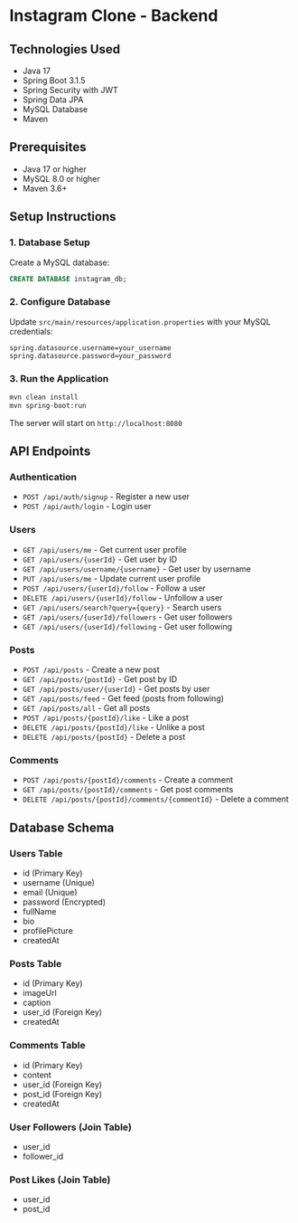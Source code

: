 # Instagram Clone - Backend

## Technologies Used
- Java 17
- Spring Boot 3.1.5
- Spring Security with JWT
- Spring Data JPA
- MySQL Database
- Maven

## Prerequisites
- Java 17 or higher
- MySQL 8.0 or higher
- Maven 3.6+

## Setup Instructions

### 1. Database Setup
Create a MySQL database:
```sql
CREATE DATABASE instagram_db;
```

### 2. Configure Database
Update `src/main/resources/application.properties` with your MySQL credentials:
```properties
spring.datasource.username=your_username
spring.datasource.password=your_password
```

### 3. Run the Application
```bash
mvn clean install
mvn spring-boot:run
```

The server will start on `http://localhost:8080`

## API Endpoints

### Authentication
- `POST /api/auth/signup` - Register a new user
- `POST /api/auth/login` - Login user

### Users
- `GET /api/users/me` - Get current user profile
- `GET /api/users/{userId}` - Get user by ID
- `GET /api/users/username/{username}` - Get user by username
- `PUT /api/users/me` - Update current user profile
- `POST /api/users/{userId}/follow` - Follow a user
- `DELETE /api/users/{userId}/follow` - Unfollow a user
- `GET /api/users/search?query={query}` - Search users
- `GET /api/users/{userId}/followers` - Get user followers
- `GET /api/users/{userId}/following` - Get user following

### Posts
- `POST /api/posts` - Create a new post
- `GET /api/posts/{postId}` - Get post by ID
- `GET /api/posts/user/{userId}` - Get posts by user
- `GET /api/posts/feed` - Get feed (posts from following)
- `GET /api/posts/all` - Get all posts
- `POST /api/posts/{postId}/like` - Like a post
- `DELETE /api/posts/{postId}/like` - Unlike a post
- `DELETE /api/posts/{postId}` - Delete a post

### Comments
- `POST /api/posts/{postId}/comments` - Create a comment
- `GET /api/posts/{postId}/comments` - Get post comments
- `DELETE /api/posts/{postId}/comments/{commentId}` - Delete a comment

## Database Schema

### Users Table
- id (Primary Key)
- username (Unique)
- email (Unique)
- password (Encrypted)
- fullName
- bio
- profilePicture
- createdAt

### Posts Table
- id (Primary Key)
- imageUrl
- caption
- user_id (Foreign Key)
- createdAt

### Comments Table
- id (Primary Key)
- content
- user_id (Foreign Key)
- post_id (Foreign Key)
- createdAt

### User Followers (Join Table)
- user_id
- follower_id

### Post Likes (Join Table)
- user_id
- post_id
